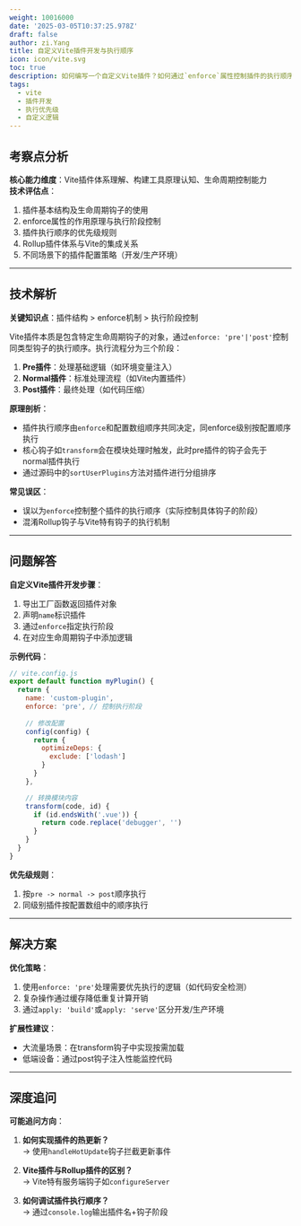 ```yaml
---
weight: 10016000
date: '2025-03-05T10:37:25.978Z'
draft: false
author: zi.Yang
title: 自定义Vite插件开发与执行顺序
icon: icon/vite.svg
toc: true
description: 如何编写一个自定义Vite插件？如何通过`enforce`属性控制插件的执行顺序？请提供插件基本结构示例并说明优先级规则？
tags:
  - vite
  - 插件开发
  - 执行优先级
  - 自定义逻辑
---
```


## 考察点分析

**核心能力维度**：Vite插件体系理解、构建工具原理认知、生命周期控制能力  
**技术评估点**：  

1. 插件基本结构及生命周期钩子的使用  
2. enforce属性的作用原理与执行阶段控制  
3. 插件执行顺序的优先级规则
4. Rollup插件体系与Vite的集成关系  
5. 不同场景下的插件配置策略（开发/生产环境）  

---

## 技术解析

**关键知识点**：插件结构 > enforce机制 > 执行阶段控制  

Vite插件本质是包含特定生命周期钩子的对象，通过`enforce: 'pre'|'post'`控制同类型钩子的执行顺序。执行流程分为三个阶段：  

1. **Pre插件**：处理基础逻辑（如环境变量注入）  
2. **Normal插件**：标准处理流程（如Vite内置插件）  
3. **Post插件**：最终处理（如代码压缩）  

**原理剖析**：  

- 插件执行顺序由`enforce`和配置数组顺序共同决定，同enforce级别按配置顺序执行  
- 核心钩子如`transform`会在模块处理时触发，此时pre插件的钩子会先于normal插件执行  
- 通过源码中的`sortUserPlugins`方法对插件进行分组排序  

**常见误区**：  

- 误以为`enforce`控制整个插件的执行顺序（实际控制具体钩子的阶段）  
- 混淆Rollup钩子与Vite特有钩子的执行机制  

---

## 问题解答

**自定义Vite插件开发步骤**：  

1. 导出工厂函数返回插件对象  
2. 声明`name`标识插件  
3. 通过`enforce`指定执行阶段  
4. 在对应生命周期钩子中添加逻辑  

**示例代码**：  

```javascript
// vite.config.js
export default function myPlugin() {
  return {
    name: 'custom-plugin',
    enforce: 'pre', // 控制执行阶段
    
    // 修改配置
    config(config) {
      return { 
        optimizeDeps: { 
          exclude: ['lodash'] 
        }
      }
    },

    // 转换模块内容
    transform(code, id) {
      if (id.endsWith('.vue')) {
        return code.replace('debugger', '')
      }
    }
  }
}
```

**优先级规则**：  

1. 按`pre -> normal -> post`顺序执行  
2. 同级别插件按配置数组中的顺序执行  

---

## 解决方案

**优化策略**：  

1. 使用`enforce: 'pre'`处理需要优先执行的逻辑（如代码安全检测）  
2. 复杂操作通过缓存降低重复计算开销  
3. 通过`apply: 'build'`或`apply: 'serve'`区分开发/生产环境  

**扩展性建议**：  

- 大流量场景：在transform钩子中实现按需加载  
- 低端设备：通过post钩子注入性能监控代码  

---

## 深度追问

**可能追问方向**：  

1. **如何实现插件的热更新？**  
   → 使用`handleHotUpdate`钩子拦截更新事件  

2. **Vite插件与Rollup插件的区别？**  
   → Vite特有服务端钩子如`configureServer`  

3. **如何调试插件执行顺序？**  
   → 通过`console.log`输出插件名+钩子阶段
